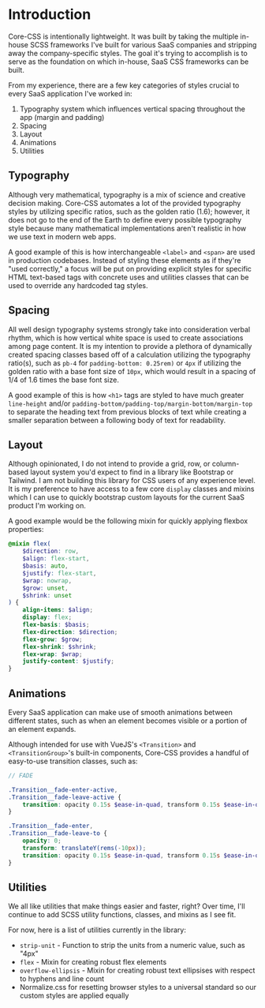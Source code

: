 # Introduction

Core-CSS is intentionally lightweight. It was built by taking the multiple in-house SCSS frameworks I've built for various SaaS companies and stripping away the company-specific styles. The goal it's trying to accomplish is to serve as the foundation on which in-house, SaaS CSS frameworks can be built.

From my experience, there are a few key categories of styles crucial to every SaaS application I've worked in:

1. Typography system which influences vertical spacing throughout the app (margin and padding)
2. Spacing
3. Layout
4. Animations
5. Utilities

## Typography

Although very mathematical, typography is a mix of science and creative decision making. Core-CSS automates a lot of the provided typography styles by utilizing specific ratios, such as the golden ratio (1.6); however, it does not go to the end of the Earth to define every possible typography style because many mathematical implementations aren't realistic in how we use text in modern web apps.

A good example of this is how interchangeable `<label>` and `<span>` are used in production codebases. Instead of styling these elements as if they're "used correctly," a focus will be put on providing explicit styles for specific HTML text-based tags with concrete uses and utilities classes that can be used to override any hardcoded tag styles.

## Spacing

All well design typography systems strongly take into consideration verbal rhythm, which is how vertical white space is used to create associations among page content. It is my intention to provide a plethora of dynamically created spacing classes based off of a calculation utilizing the typography ratio(s), such as `pb-4` for `padding-bottom: 0.25rem)` or `4px` if utilizing the golden ratio with a base font size of `10px`, which would result in a spacing of 1/4 of 1.6 times the base font size.

A good example of this is how `<h1>` tags are styled to have much greater `line-height` and/or `padding-bottom/padding-top/margin-bottom/margin-top` to separate the heading text from previous blocks of text while creating a smaller separation between a following body of text for readability.

## Layout

Although opinionated, I do not intend to provide a grid, row, or column-based layout system you'd expect to find in a library like Bootstrap or Tailwind. I am not building this library for CSS users of any experience level. It is my preference to have access to a few core `display` classes and mixins which I can use to quickly bootstrap custom layouts for the current SaaS product I'm working on.

A good example would be the following mixin for quickly applying flexbox properties:

```scss
@mixin flex(
    $direction: row,
    $align: flex-start,
    $basis: auto,
    $justify: flex-start,
    $wrap: nowrap,
    $grow: unset,
    $shrink: unset
) {
    align-items: $align;
    display: flex;
    flex-basis: $basis;
    flex-direction: $direction;
    flex-grow: $grow;
    flex-shrink: $shrink;
    flex-wrap: $wrap;
    justify-content: $justify;
}
```

## Animations

Every SaaS application can make use of smooth animations between different states, such as when an element becomes visible or a portion of an element expands.

Although intended for use with VueJS's `<Transition>` and `<TransitionGroup>`'s built-in components, Core-CSS provides a handful of easy-to-use transition classes, such as:

```scss
// FADE

.Transition__fade-enter-active,
.Transition__fade-leave-active {
    transition: opacity 0.15s $ease-in-quad, transform 0.15s $ease-in-quad;
}

.Transition__fade-enter,
.Transition__fade-leave-to {
    opacity: 0;
    transform: translateY(rems(-10px));
    transition: opacity 0.15s $ease-in-quad, transform 0.15s $ease-in-quad;
}
```

## Utilities

We all like utilities that make things easier and faster, right? Over time, I'll continue to add SCSS utility functions, classes, and mixins as I see fit.

For now, here is a list of utilities currently in the library:

- `strip-unit` - Function to strip the units from a numeric value, such as "4px"
- `flex` - Mixin for creating robust flex elements
- `overflow-ellipsis` - Mixin for creating robust text ellipsises with respect to hyphens and line count
- Normalize.css for resetting browser styles to a universal standard so our custom styles are applied equally

